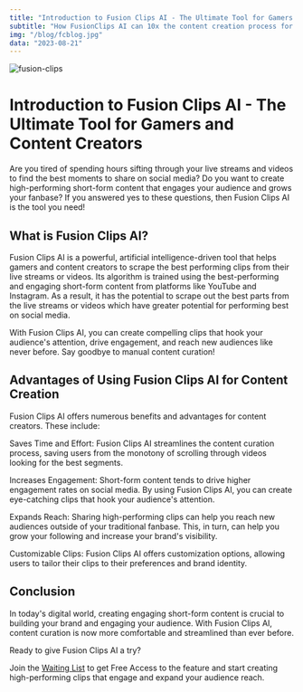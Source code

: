 ```yaml
---
title: "Introduction to Fusion Clips AI - The Ultimate Tool for Gamers and Content Creators"
subtitle: "How FusionClips AI can 10x the content creation process for gamers."
img: "/blog/fcblog.jpg"
data: "2023-08-21"
---
```


![fusion-clips](/blog/fcblog.jpg)
# Introduction to Fusion Clips AI - The Ultimate Tool for Gamers and Content Creators
Are you tired of spending hours sifting through your live streams and videos to find the best moments to share on social media? Do you want to create high-performing short-form content that engages your audience and grows your fanbase? If you answered yes to these questions, then Fusion Clips AI is the tool you need!

## What is Fusion Clips AI?
Fusion Clips AI is a powerful, artificial intelligence-driven tool that helps gamers and content creators to scrape the best performing clips from their live streams or videos. Its algorithm is trained using the best-performing and engaging short-form content from platforms like YouTube and Instagram. As a result, it has the potential to scrape out the best parts from the live streams or videos which have greater potential for performing best on social media.

With Fusion Clips AI, you can create compelling clips that hook your audience's attention, drive engagement, and reach new audiences like never before. Say goodbye to manual content curation!

## Advantages of Using Fusion Clips AI for Content Creation
Fusion Clips AI offers numerous benefits and advantages for content creators. These include:

Saves Time and Effort: Fusion Clips AI streamlines the content curation process, saving users from the monotony of scrolling through videos looking for the best segments.

Increases Engagement: Short-form content tends to drive higher engagement rates on social media. By using Fusion Clips AI, you can create eye-catching clips that hook your audience's attention.

Expands Reach: Sharing high-performing clips can help you reach new audiences outside of your traditional fanbase. This, in turn, can help you grow your following and increase your brand's visibility.

Customizable Clips: Fusion Clips AI offers customization options, allowing users to tailor their clips to their preferences and brand identity.

## Conclusion
In today's digital world, creating engaging short-form content is crucial to building your brand and engaging your audience. With Fusion Clips AI, content curation is now more comfortable and streamlined than ever before.

Ready to give Fusion Clips AI a try?

Join the [Waiting List](/#waitlist) to get Free Access to the feature and start creating high-performing clips that engage and expand your audience reach.